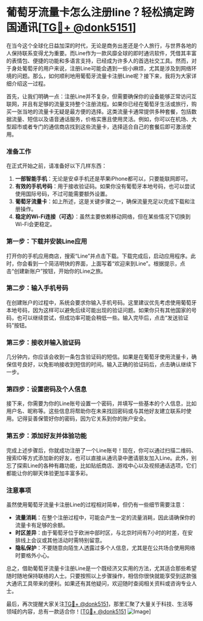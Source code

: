 # 葡萄牙流量卡怎么注册line？轻松搞定跨国通讯[[TG💪+ @donk5151](https://t.me/s/donk5151)]

在当今这个全球化日益加深的时代，无论是商务出差还是个人旅行，与世界各地的人保持联系变得尤为重要。而Line作为一款风靡全球的即时通讯软件，凭借其丰富的表情包、便捷的功能和多语言支持，已经成为许多人的首选社交工具。然而，对于身处葡萄牙的用户来说，注册Line可能会遇到一些小麻烦，尤其是涉及到网络环境的问题。那么，如何顺利地用葡萄牙流量卡注册Line呢？接下来，我将为大家详细介绍这一过程。

首先，让我们明确一点：注册Line并不复杂，但需要确保你的设备能够正常访问互联网，并且有足够的流量支持整个注册流程。如果你已经在葡萄牙生活或旅行，购买一张当地的流量卡无疑是最方便的选择。这类流量卡通常提供多种套餐，包括数据流量、短信以及语音通话服务，价格实惠且使用灵活。例如，你可以在机场、大型超市或者专门的通信商店找到这些流量卡，选择适合自己的套餐后即可激活使用。

### 准备工作

在正式开始之前，请准备好以下几样东西：

1. **一部智能手机**：无论是安卓手机还是苹果iPhone都可以，只要能联网即可。
2. **有效的手机号码**：用于接收验证码。如果你没有葡萄牙本地号码，也可以尝试使用国际号码，不过可能需要额外设置。
3. **葡萄牙流量卡**：如上所述，这是关键步骤之一，确保流量充足以完成下载和注册操作。
4. **稳定的Wi-Fi连接（可选）**：虽然主要依赖移动网络，但在某些情况下切换到Wi-Fi会更稳定。

### 第一步：下载并安装Line应用

打开你的手机应用商店，搜索“Line”并点击下载。下载完成后，启动应用程序。此时，你会看到一个简洁明快的界面，上面写着“欢迎来到Line”。根据提示，点击“创建新账户”按钮，开始你的Line之旅。

### 第二步：输入手机号码

在创建账户的过程中，系统会要求你输入手机号码。这里建议优先考虑使用葡萄牙本地号码，因为这样可以避免后续可能出现的验证问题。如果你只有其他国家的号码，也可以继续尝试，但成功率可能会稍低一些。输入完毕后，点击“发送验证码”按钮。

### 第三步：接收并输入验证码

几分钟内，你应该会收到一条包含验证码的短信。如果是在葡萄牙使用流量卡，确保信号良好，以免影响接收到短信的时间。输入正确的验证码后，点击确认继续下一步。

### 第四步：设置密码及个人信息

接下来，你需要为你的Line账号设置一个密码，并填写一些基本的个人信息，比如用户名、昵称等。这些信息将帮助你在未来找回密码或与其他好友建立联系时使用。记得妥善保管好你的密码，因为它关系到你的账户安全。

### 第五步：添加好友并体验功能

完成上述步骤后，你就成功注册了一个Line账号！现在，你可以通过扫描二维码、搜索ID等方式添加新的好友，也可以直接从通讯录中邀请朋友加入Line。此外，别忘了探索Line的各种有趣功能，比如贴纸商店、游戏中心以及视频通话选项，它们都能让你的聊天体验更加丰富多彩。

### 注意事项

虽然使用葡萄牙流量卡注册Line的过程相对简单，但仍有一些细节需要注意：

- **流量消耗**：在整个注册过程中，可能会产生一定的流量消耗，因此请确保你的流量卡有足够的余额。
- **时区差异**：由于葡萄牙位于欧洲中部时区，与北京时间有7小时的时差，在安排线上会议或其他活动时需特别留意。
- **隐私保护**：不要随意向陌生人透露过多个人信息，尤其是在公共场合使用网络时要格外小心。

总之，借助葡萄牙流量卡注册Line是一个既经济又实用的方法，尤其适合那些希望随时随地保持联络的人士。只要按照以上步骤操作，相信你很快就能享受到这款强大通讯工具带来的便利。如果还有其他疑问，欢迎随时查阅相关资料或咨询专业人士。

最后，再次提醒大家关注[TG💪+ @donk5151](https://t.me/s/donk5151)，那里汇聚了大量关于科技、生活等领域的内容，总有一款适合你！[[TG💪+ @donk5151](https://t.me/s/donk5151) ![Image](https://i.postimg.cc/rwNCRYN7/Snipaste-2025-04-30-17-27-05.png)]